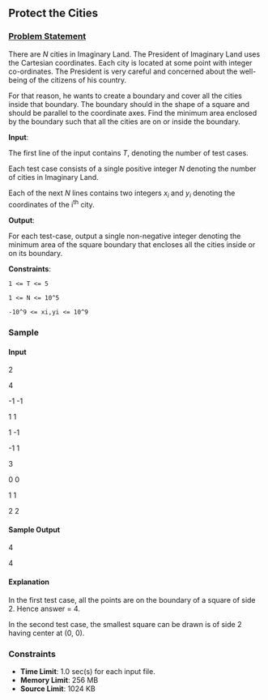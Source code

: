 
## Protect the Cities

### [Problem Statement](https://www.hackerearth.com/practice/algorithms/greedy/basics-of-greedy-algorithms/practice-problems/algorithm/protect-the-cities-1/)

There are _N_ cities in Imaginary Land. The President of Imaginary Land uses the Cartesian coordinates. Each city is located at some point with integer co-ordinates. The President is very careful and concerned about the well-being of the citizens of his country.

For that reason, he wants to create a boundary and cover all the cities inside that boundary. The boundary should in the shape of a square and should be parallel to the coordinate axes. Find the minimum area enclosed by the boundary such that all the cities are on or inside the boundary.


**Input**:

The first line of the input contains _T_, denoting the number of test cases.

Each test case consists of a single positive integer _N_ denoting the number of cities in Imaginary Land.

Each of the next _N_ lines contains two integers _x<sub>i</sub>_ and _y<sub>i</sub>_  denoting the coordinates of the i<sup>th</sup> city.


**Output**:

For each test-case, output a single non-negative integer denoting the minimum area of the square boundary that encloses all the cities inside or on its boundary.


**Constraints**:

`1 <= T <= 5`

`1 <= N <= 10^5`

`-10^9 <= xi,yi <= 10^9`


### Sample

#### Input

2

4

-1 -1

1 1

1 -1

-1 1

3

0 0

1 1

2 2


#### Sample Output

4

4


#### Explanation

In the first test case, all the points are on the boundary of a square of side 2. Hence answer = 4.

In the second test case, the smallest square can be drawn is of side 2 having center at (0, 0).

### Constraints

- **Time Limit**: 1.0 sec(s) for each input file.
- **Memory Limit**:	256 MB
- **Source Limit**:	1024 KB
